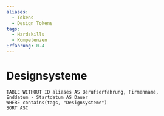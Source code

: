 ```yaml
---
aliases:
  - Tokens
  - Design Tokens
tags:
  - Hardskills
  - Kompetenzen
Erfahrung: 0.4
---
```


# Designsysteme

```dataview
TABLE WITHOUT ID aliases AS Berufserfahrung, Firmenname,
Enddatum - Startdatum AS Dauer
WHERE contains(tags, "Designsysteme")
SORT ASC
```